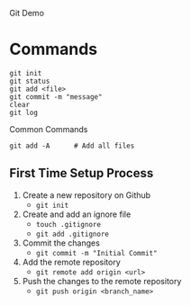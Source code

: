 Git Demo

# Commands

```
git init
git status
git add <file>
git commit -m "message"
clear
git log
```
Common Commands
```
git add -A      # Add all files
```
## First Time Setup Process
1. Create a new repository on Github
    - ```git init```
2. Create and add an ignore file
    - ```touch .gitignore```
    - ```git add .gitignore```
3. Commit the changes
    - ```git commit -m "Initial Commit"```
4. Add the remote repository
    - ```git remote add origin <url>```
5. Push the changes to the remote repository
    - ```git push origin <branch_name>```
